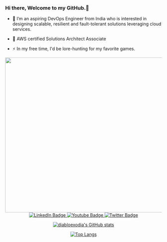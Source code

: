 ### Hi there, Welcome to my GitHub.👋

- :telescope: I’m an aspiring DevOps Engineer from India who is interested in designing scalable, resilient and fault-tolerant solutions leveraging cloud services.

- :seedling: AWS certified Solutions Architect Associate

- :zap: In my free time, I'd be lore-hunting for my favorite games.


<div id="header" align="center">
  <img src="https://media.giphy.com/media/v1.Y2lkPTc5MGI3NjExcDc2eGNxcWxuMnh1ZmV1cXY0NTk3am9vcWtoYnp4dXFodXlsYWQ4MiZlcD12MV9pbnRlcm5hbF9naWZfYnlfaWQmY3Q9Zw/eg7s3pu8FZjL3GINg6/giphy.gif" height="500" width="700"/>
  
<div id="badges">
  <a href=https://www.linkedin.com/in/dhyan-prasad-060-/">
    <img src="https://img.shields.io/badge/LinkedIn-blue?style=for-the-badge&logo=linkedin&logoColor=white" alt="LinkedIn Badge"/>
  </a>
  <a href="https://www.youtube.com/@cross_vision352">
    <img src="https://img.shields.io/badge/YouTube-red?style=for-the-badge&logo=youtube&logoColor=white" alt="Youtube Badge"/>
  </a>
  <a href="https://twitter.com/DiabloExodia">
    <img src="https://img.shields.io/badge/Twitter-blue?style=for-the-badge&logo=twitter&logoColor=white" alt="Twitter Badge"/>
    <br>
<img src="https://komarev.com/ghpvc/?username=diabloexodia&style=flat-square&color=blue" alt=""/>
</div>

[![diabloexodia's GitHub stats](https://github-readme-stats.vercel.app/api?username=diabloexodia&show_icons=true&theme=tokyonight)](https://github.com/anuraghazra/github-readme-stats)

[![Top Langs](https://github-readme-stats.vercel.app/api/top-langs/?username=diabloexodia&layout=pie)](https://github.com/anuraghazra/github-readme-stats)
</div>
<!--
**diabloexodia/diabloexodia** is a ✨ _special_ ✨ repository because its `README.md` (this file) appears on your GitHub profile.

Here are some ideas to get you started:

- 🔭 I’m currently working on ...
- 🌱 I’m currently learning ...
- 👯 I’m looking to collaborate on ...
- 🤔 I’m looking for help with ...
- 💬 Ask me about ...
- 📫 How to reach me: ...
- 😄 Pronouns: ...
- ⚡ Fun fact: ...
-->
